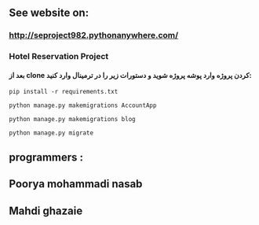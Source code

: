 ## See website on:
### http://seproject982.pythonanywhere.com/

### Hotel Reservation Project

#### بعد از clone کردن پروژه وارد پوشه پروژه شوید و دستورات زیر را در ترمینال وارد کنید:

```pip install -r requirements.txt```

```python manage.py makemigrations AccountApp```

```python manage.py makemigrations blog```

```python manage.py migrate```

## programmers : 
## Poorya mohammadi nasab
## Mahdi ghazaie
